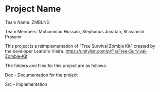 # Project Name

Team Name: ZMBLND

Team Members: Mohammad Hussain, Stephanus Jonatan, Shivaansh Prasann


This project is a reimplementation of "Free Survival Zombie Kit" created by the developer Leandro 
Vieira.
https://unitylist.com/p/f1s/Free-Survival-Zombie-Kit

The folders and files for this project are as follows:

Doc - Documentation for the project

Src - Implementation
